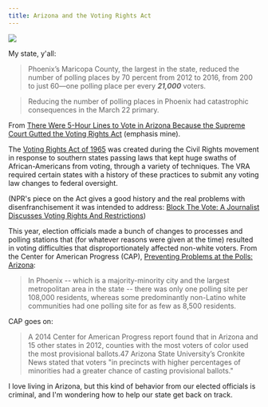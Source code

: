 ```yaml
---
title: Arizona and the Voting Rights Act
---
```


![](http://i.imgur.com/9qrbrEs.jpg?1)

My state, y'all:

> Phoenix’s Maricopa County, the largest in the state, reduced the number of polling places by 70 percent from 2012 to 2016, from 200 to just 60—one polling place per every ***21,000*** voters.

> Reducing the number of polling places in Phoenix had catastrophic consequences in the March 22 primary.

From [There Were 5-Hour Lines to Vote in Arizona Because the Supreme Court Gutted the Voting Rights Act][lines] (emphasis mine).

The [Voting Rights Act of 1965][vra] was created during the Civil Rights movement in response to southern states passing laws that kept huge swaths of African-Americans from voting, through a variety of techniques. The VRA required certain states with a history of these practices to submit any voting law changes to federal oversight.

(NPR's piece on the Act gives a good history and the real problems with disenfranchisement it was intended to address: [Block The Vote: A Journalist Discusses Voting Rights And Restrictions][blockvote])

This year, election officials made a bunch of changes to processes and polling stations that (for whatever reasons were given at the time) resulted in voting difficulties that disproportionately affected non-white voters. From the Center for American Progress (CAP), [Preventing Problems at the Polls: Arizona][polls-arizona]:

> In Phoenix -- which is a majority-minority city and the largest metropolitan area in the state -- there was only one polling site per 108,000 residents, whereas some predominantly non-Latino white communities had one polling site for as few as 8,500 residents.

CAP goes on:

> A 2014 Center for American Progress report found that in Arizona and 15 other states in 2012, counties with the most voters of color used the most provisional ballots.47 Arizona State University’s Cronkite News stated that voters "in precincts with higher percentages of minorities had a greater chance of casting provisional ballots."

I love living in Arizona, but this kind of behavior from our elected officials is criminal, and I'm wondering how to help our state get back on track.


[polls-arizona]: https://www.americanprogress.org/issues/democracy/reports/2016/10/25/290985/preventing-problems-at-the-polls-arizona/

[lines]: https://www.thenation.com/article/there-were-five-hour-lines-to-vote-in-arizona-because-the-supreme-court-gutted-the-voting-rights-act/

[blockvote]: http://www.npr.org/2015/08/10/431238980/block-the-vote-a-journalist-discusses-voting-rights-and-restrictions

[vra]: https://en.wikipedia.org/wiki/Voting_Rights_Act_of_1965